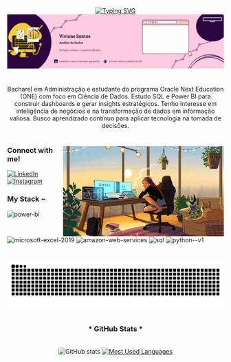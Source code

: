 <div align="center">
  <a href="https://git.io/typing-svg"><img src="https://readme-typing-svg.herokuapp.com?font=Playfair+Display&weight=500&size=22&pause=1000&color=F70C74&width=435&lines=%E2%9D%86+WELCOME+TO+MY+PROFILE+%CB%99%E1%B5%95%CB%99+%E2%9D%86" alt="Typing SVG" />
  </a>
</div>
<img align="center" alt="" src="./src/gif-header.gif">


#

<p align="center">Bacharel em Administração e estudante do programa Oracle Next Education (ONE) com foco em Ciência de Dados. Estudo SQL e Power BI para construir dashboards e gerar insights estratégicos. Tenho interesse em inteligência de negócios e na transformação de dados em informação valiosa. Busco aprendizado contínuo para aplicar tecnologia na tomada de decisões. 

#
<img align="right" alt="" height="210px" src="./src/study_girl.gif">
<h3 align="left">Connect with me!</h3>

[![LinkedIn](https://img.shields.io/badge/LinkedIn-0077B5?style=for-the-badge&logo=linkedin&logoColor=white)](https://www.linkedin.com/in/viviane-santos92/)
[![Instagram](https://img.shields.io/badge/Instagram-E4405F?style=for-the-badge&logo=instagram&logoColor=white)](https://www.instagram.com/viviane.plus/)

<h3 align="left">My Stack ~</h3>

<div align="left">
   <img width="48" height="48" src="https://img.icons8.com/color/48/power-bi.png" alt="power-bi"/>
  <img width="48" height="48" src="https://img.icons8.com/fluency/48/microsoft-excel-2019.png" alt="microsoft-excel-2019"/>
  <img width="48" height="48" src="https://img.icons8.com/color/48/amazon-web-services.png" alt="amazon-web-services"/>
  <img width="48" height="48" src="https://img.icons8.com/fluency/48/sql.png" alt="sql"/>
  <img width="48" height="48" src="https://img.icons8.com/color/48/python--v1.png" alt="python--v1"/>
  
</div>

#

<picture align="center">
  <source media="(prefers-color-scheme: dark)" srcset="https://raw.githubusercontent.com/vivianebatista92/vivianebatista92/output/github-contribution-grid-snake-dark.svg">
  <source media="(prefers-color-scheme: light)" srcset="https://raw.githubusercontent.com/vivianebatista92/vivianebatista92/output/github-contribution-grid-snake-dark.svg">
  <img align="center" alt="github contribution grid snake animation" src="https://raw.githubusercontent.com/vivianebatista92/vivianebatista92/output/github-contribution-grid-snake.svg">
</picture>

#

<div style="text-align: center;" align="center">
  <h3>* GitHub Stats *</h3>
  <br>
  <img src="https://github-readme-stats-git-masterrstaa-rickstaa.vercel.app/api?username=vivianebatista92&hide_title=true&show_icons=true&include_all_commits=false&count_private=true&line_height=25&hide=issues&bg_color=000&title_color=FF00F6&text_color=FFF&border_radius=3&border_color=36123c&icon_color=FF00F6&theme=jolly" alt="GitHub stats">

  <a href="https://github.com/mari4souza/github-readme-stats">
    <img src="https://github-readme-stats-git-masterrstaa-rickstaa.vercel.app/api/top-langs/?username=vivianebatista92&line_height=10&card_width=290&layout=compact&hide_title=false&count_private=true&langs_count=4&show_icons=true&title_color=FF00F6&hide=html,scss,less&bg_color=000&text_color=8B8B8B&border_radius=3&border_color=561760&count_private=true" alt="Most Used Languages">
  </a>
</div>
